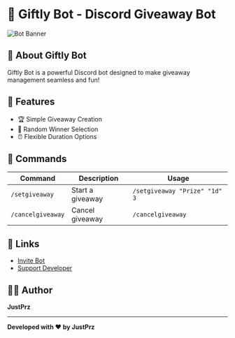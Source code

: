 # 🎉 Giftly Bot - Discord Giveaway Bot

![Bot Banner]([https://media.discordapp.net/attachments/1110450689465778246/1253642785922662410/giveaway_banner.png](https://media.discordapp.net/attachments/1217233608213921883/1331135064813342791/Screenshot_2025-01-21_072057.jpg?ex=679083a2&is=678f3222&hm=8f52162579686f81996f7a2ecf49a91487852c8ba19bb3488e4fdd7d292593d8&=&format=webp&width=359&height=314))

## 🤖 About Giftly Bot

Giftly Bot is a powerful Discord bot designed to make giveaway management seamless and fun!

## 🌟 Features

- 🏆 Simple Giveaway Creation
- 🎲 Random Winner Selection
- ⏰ Flexible Duration Options

## 🤝 Commands

| Command | Description | Usage |
|---------|-------------|-------|
| `/setgiveaway` | Start a giveaway | `/setgiveaway "Prize" "1d" 3` |
| `/cancelgiveaway` | Cancel giveaway | `/cancelgiveaway` |

## 🔗 Links

- [Invite Bot](https://discord.com/oauth2/authorize?client_id=1331056024664150127&permissions=0&integration_type=0&scope=bot)
- [Support Developer](https://saweria.co/justprz)

## 👨‍💻 Author

**JustPrz**

---

**Developed with ❤️ by JustPrz**

